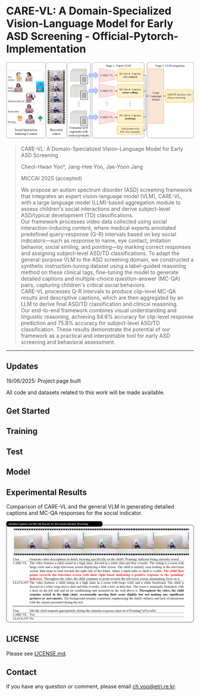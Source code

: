 # CARE-VL: A Domain-Specialized Vision-Language Model for Early ASD Screening - Official-Pytorch-Implementation

<img src="fig_architecture.png" width="1000">




> CARE-VL: A Domain-Specialized Vision-Language Model for Early ASD Screening
>
> Cheol-Hwan Yoo*, Jang-Hee Yoo, Jae-Yoon Jang
>
> MICCAI 2025 (accepted)
>
> We propose an autism spectrum disorder (ASD) screening framework that integrates an expert vision-language model (VLM), CARE-VL, with a large language model (LLM)-based aggregation module to assess children's social interactions and derive subject-level ASD/typical development (TD) classifications.  
Our framework processes video data collected using social interaction-inducing content, where medical experts annotated predefined query-response (Q-R) intervals based on key social indicators—such as response to name, eye contact, imitation behavior, social smiling, and pointing—by marking correct responses and assigning subject-level ASD/TD classifications. 
To adapt the general-purpose VLM to the ASD screening domain, we constructed a synthetic instruction-tuning dataset using a label-guided reasoning method on these clinical tags, fine-tuning the model to generate detailed captions and multiple-choice question-answer (MC-QA) pairs, capturing children's critical social behaviors.  
CARE-VL processes Q-R intervals to produce clip-level MC-QA results and descriptive captions, which are then aggregated by an LLM to derive final ASD/TD classification and clinical reasoning.  
Our end-to-end framework combines visual understanding and linguistic reasoning, achieving 84.6% accuracy for clip-level response prediction and 75.8% accuracy for subject-level ASD/TD classification. These results demonstrate the potential of our framework as a practical and interpretable tool for early ASD screening and behavioral assessment.
---

## Updates
19/06/2025: Project page built
>

All code and datasets related to this work will be made available. 

## Get Started


## Training


## Test


## Model



## Experimental Results

Comparison of CARE-VL and the general VLM in generating detailed captions and MC-QA responses for the social indicator.

<img src="fig_result.png" width="1000">



## LICENSE
Please see [LICENSE.md](../LICENSE.md).

## Contact
If you have any question or comment, please email <ch.yoo@etri.re.kr>.
